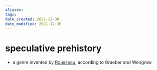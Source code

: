 ```yaml
---
aliases: 
tags: 
date_created: 2021-12-30
date_modified: 2021-12-30
---
```


# speculative prehistory
- a genre invented by [Rousseau](jean-jaques_rousseau.md), according to Graeber and Wengrow